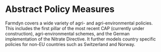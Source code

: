 # Abstract Policy Measures


Farmdyn covers a wide variety of agri- and agri-environmental policies. This includes the first pillar of the most recent CAP (currently under construction), agri-environmental schemes, and the German implementation of the Nitrate Directive. It further models country specific policies for non-EU countries such as Switzerland and Norway.
